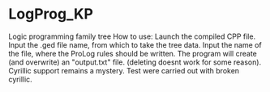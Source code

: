 # LogProg_KP
Logic programming family tree
How to use:
Launch the compiled CPP file.
Input the .ged file name, from which to take the tree data.
Input the name of the file, where the ProLog rules should be written.
The program will create (and overwrite) an "output.txt" file. (deleting doesnt work for some reason).
Cyrillic support remains a mystery. Test were carried out with broken cyrillic.
